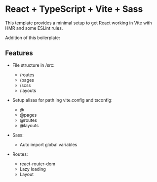 # React + TypeScript + Vite + Sass

This template provides a minimal setup to get React working in Vite with HMR and some ESLint rules.

Addition of this boilerplate:

## Features

- File structure in /src:

  - /routes
  - /pages
  - /scss
  - /layouts

- Setup alisas for path ing vite.config and tsconfig:

  - @
  - @pages
  - @routes
  - @layouts

- Sass:

  - Auto import global variables

- Routes:
  - react-router-dom
  - Lazy loading
  - Layout
